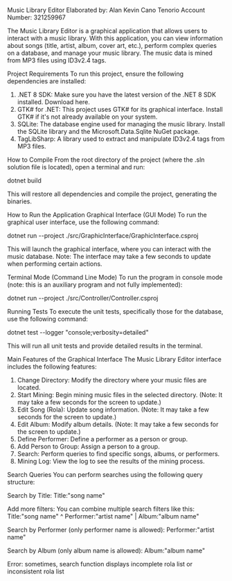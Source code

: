 Music Library Editor
Elaborated by: Alan Kevin Cano Tenorio
Account Number: 321259967

The Music Library Editor is a graphical application that allows users to interact with a music library. With this application, you can view information about songs (title, artist, album, cover art, etc.), perform complex queries on a database, and manage your music library. The music data is mined from MP3 files using ID3v2.4 tags.

Project Requirements
To run this project, ensure the following dependencies are installed:

1. .NET 8 SDK: Make sure you have the latest version of the .NET 8 SDK installed. Download here.
2. GTK# for .NET: This project uses GTK# for its graphical interface. Install GTK# if it's not already available on your system.
3. SQLite: The database engine used for managing the music library. Install the SQLite library and the Microsoft.Data.Sqlite NuGet package.
4. TagLibSharp: A library used to extract and manipulate ID3v2.4 tags from MP3 files.

How to Compile
From the root directory of the project (where the .sln solution file is located), open a terminal and run:

dotnet build

This will restore all dependencies and compile the project, generating the binaries.

How to Run the Application
Graphical Interface (GUI Mode)
To run the graphical user interface, use the following command:

dotnet run --project ./src/GraphicInterface/GraphicInterface.csproj

This will launch the graphical interface, where you can interact with the music database. Note: The interface may take a few seconds to update when performing certain actions.

Terminal Mode (Command Line Mode)
To run the program in console mode (note: this is an auxiliary program and not fully implemented):

dotnet run --project ./src/Controller/Controller.csproj

Running Tests
To execute the unit tests, specifically those for the database, use the following command:

dotnet test --logger "console;verbosity=detailed"

This will run all unit tests and provide detailed results in the terminal.

Main Features of the Graphical Interface
The Music Library Editor interface includes the following features:

1. Change Directory: Modify the directory where your music files are located.
2. Start Mining: Begin mining music files in the selected directory. (Note: It may take a few seconds for the screen to update.)
3. Edit Song (Rola): Update song information. (Note: It may take a few seconds for the screen to update.)
4. Edit Album: Modify album details. (Note: It may take a few seconds for the screen to update.)
5. Define Performer: Define a performer as a person or group.
6. Add Person to Group: Assign a person to a group.
7. Search: Perform queries to find specific songs, albums, or performers.
8. Mining Log: View the log to see the results of the mining process.

Search Queries
You can perform searches using the following query structure:

Search by Title:
Title:"song name"

Add more filters:
You can combine multiple search filters like this:
Title:"song name" ^ Performer:"artist name" | Album:"album name"

Search by Performer (only performer name is allowed):
Performer:"artist name"

Search by Album (only album name is allowed):
Album:"album name"

Error: sometimes, search function displays incomplete rola list or inconsistent rola list
